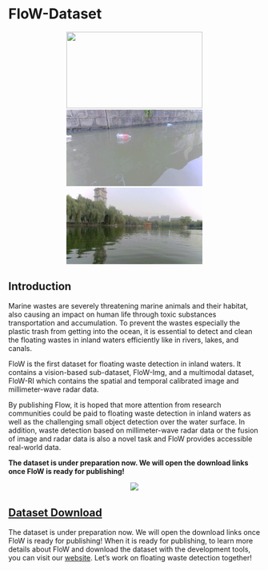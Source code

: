 # FloW-Dataset


<a href="https://www.orca-tech.cn/datasets.html"><div align=center>
<img src="https://github.com/ORCA-TECH/FloW-Dataset/blob/main/Pictures/scene1.gif" width="272" height="153"/>
<img src="https://github.com/ORCA-TECH/FloW-Dataset/blob/main/Pictures/scene2.gif" width="272" height="153"/>
<img src="https://github.com/ORCA-TECH/FloW-Dataset/blob/main/Pictures/scene3.gif" width="272" height="153"/>
</div>
</a>

## Introduction

Marine wastes are severely threatening marine animals and their habitat, also causing an impact on human life through toxic substances transportation and accumulation. To prevent the wastes especially the plastic trash from getting into the ocean, it is essential to detect and clean the floating wastes in inland waters efficiently like in rivers, lakes, and canals.

FloW is the first dataset for floating waste detection in inland waters. It contains a vision-based sub-dataset, FloW-Img, and a multimodal dataset, FloW-RI which contains the spatial and temporal calibrated image and millimeter-wave radar data. 

By publishing Flow, it is hoped that more attention from research communities could be paid to floating waste detection in inland waters as well as the challenging small object detection over the water surface. In addition, waste detection based on millimeter-wave radar data or the fusion of image and radar data is also a novel task and FloW provides accessible real-world data.

**The dataset is under preparation now. We will open the download links once FloW is ready for publishing!**

<a href="https://www.orca-tech.cn/datasets.html"><div align=center>
<img src="https://github.com/ORCA-TECH/FloW-Dataset/blob/main/Pictures/FloWRI.gif" width="850"/>
</div>
</a>

## [Dataset Download](https://www.orca-tech.cn/datasets.html)

The dataset is under preparation now. We will open the download links once FloW is ready for publishing! When it is ready for publishing, to learn more details about FloW and download the dataset with the development tools, you can visit our [website](https://www.orca-tech.cn/datasets.html). Let’s work on floating waste detection together!
